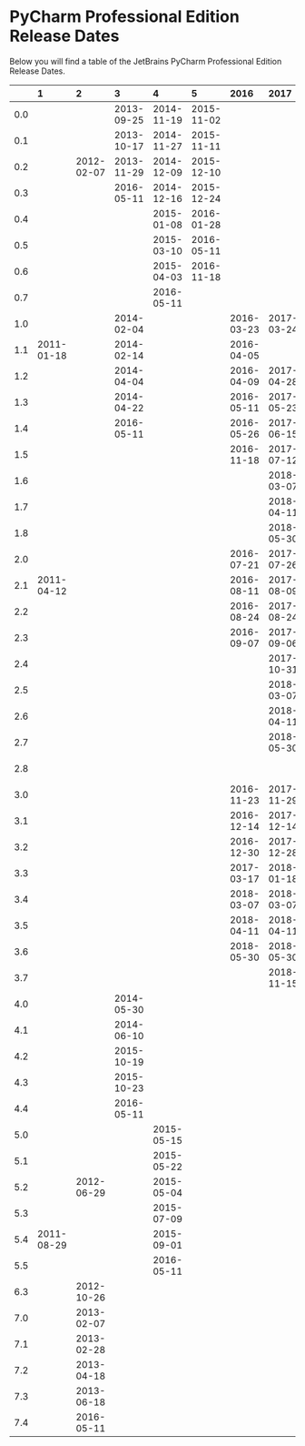 # PyCharm Professional Edition Release Dates
Below you will find a table of the JetBrains PyCharm Professional Edition Release Dates.

|     | 1          | 2          | 3          | 4          | 5          | 2016       | 2017       | 2018       | 2019       | 2020       | 2021       | 2022       |
|----:|:-----------|:-----------|:-----------|:-----------|:-----------|:-----------|:-----------|:-----------|:-----------|:-----------|:-----------|:-----------|
| 0.0 |            |            | 2013-09-25 | 2014-11-19 | 2015-11-02 |            |            |            |            |            |            |            |
| 0.1 |            |            | 2013-10-17 | 2014-11-27 | 2015-11-11 |            |            |            |            |            |            |            |
| 0.2 |            | 2012-02-07 | 2013-11-29 | 2014-12-09 | 2015-12-10 |            |            |            |            |            |            |            |
| 0.3 |            |            | 2016-05-11 | 2014-12-16 | 2015-12-24 |            |            |            |            |            |            |            |
| 0.4 |            |            |            | 2015-01-08 | 2016-01-28 |            |            |            |            |            |            |            |
| 0.5 |            |            |            | 2015-03-10 | 2016-05-11 |            |            |            |            |            |            |            |
| 0.6 |            |            |            | 2015-04-03 | 2016-11-18 |            |            |            |            |            |            |            |
| 0.7 |            |            |            | 2016-05-11 |            |            |            |            |            |            |            |            |
| 1.0 |            |            | 2014-02-04 |            |            | 2016-03-23 | 2017-03-24 | 2018-03-28 | 2019-03-27 | 2020-04-08 | 2021-04-07 | 2022-04-13 |
| 1.1 | 2011-01-18 |            | 2014-02-14 |            |            | 2016-04-05 |            | 2018-04-10 | 2019-04-03 | 2020-05-07 | 2021-04-22 | 2022-05-12 |
| 1.2 |            |            | 2014-04-04 |            |            | 2016-04-09 | 2017-04-28 | 2018-04-25 | 2019-05-08 | 2020-06-03 | 2021-06-02 | 2022-06-01 |
| 1.3 |            |            | 2014-04-22 |            |            | 2016-05-11 | 2017-05-23 | 2018-05-16 | 2019-05-30 | 2020-07-08 | 2021-06-30 | 2022-06-22 |
| 1.4 |            |            | 2016-05-11 |            |            | 2016-05-26 | 2017-06-15 | 2018-05-31 | 2019-07-30 | 2020-07-22 |            |            |
| 1.5 |            |            |            |            |            | 2016-11-18 | 2017-07-12 | 2018-08-30 |            | 2020-12-02 |            |            |
| 1.6 |            |            |            |            |            |            | 2018-03-07 | 2018-11-15 |            |            |            |            |
| 1.7 |            |            |            |            |            |            | 2018-04-11 |            |            |            |            |            |
| 1.8 |            |            |            |            |            |            | 2018-05-30 |            |            |            |            |            |
| 2.0 |            |            |            |            |            | 2016-07-21 | 2017-07-26 | 2018-07-25 | 2019-07-24 | 2020-07-29 | 2021-07-28 |            |
| 2.1 | 2011-04-12 |            |            |            |            | 2016-08-11 | 2017-08-09 | 2018-08-08 | 2019-08-23 | 2020-08-26 | 2021-08-27 |            |
| 2.2 |            |            |            |            |            | 2016-08-24 | 2017-08-24 | 2018-08-22 | 2019-09-11 | 2020-09-17 | 2021-09-15 |            |
| 2.3 |            |            |            |            |            | 2016-09-07 | 2017-09-06 | 2018-09-06 | 2019-09-25 | 2020-10-07 | 2021-10-20 |            |
| 2.4 |            |            |            |            |            |            | 2017-10-31 | 2018-09-20 | 2019-11-01 | 2020-11-27 | 2021-12-22 |            |
| 2.5 |            |            |            |            |            |            | 2018-03-07 | 2018-11-14 | 2019-11-19 | 2020-12-02 |            |            |
| 2.6 |            |            |            |            |            |            | 2018-04-11 | 2018-11-27 | 2020-02-10 |            |            |            |
| 2.7 |            |            |            |            |            |            | 2018-05-30 | 2018-12-25 |            |            |            |            |
| 2.8 |            |            |            |            |            |            |            | 2019-04-16 |            |            |            |            |
| 3.0 |            |            |            |            |            | 2016-11-23 | 2017-11-29 | 2018-11-21 | 2019-12-02 | 2020-12-02 | 2021-12-01 |            |
| 3.1 |            |            |            |            |            | 2016-12-14 | 2017-12-14 | 2018-12-05 | 2019-12-19 | 2020-12-21 | 2021-12-29 |            |
| 3.2 |            |            |            |            |            | 2016-12-30 | 2017-12-28 | 2018-12-19 | 2020-01-22 | 2020-12-30 | 2022-01-31 |            |
| 3.3 |            |            |            |            |            | 2017-03-17 | 2018-01-18 | 2019-01-10 | 2020-02-07 | 2021-01-27 | 2022-03-17 |            |
| 3.4 |            |            |            |            |            | 2018-03-07 | 2018-03-07 | 2019-01-30 | 2020-03-18 | 2021-03-17 |            |            |
| 3.5 |            |            |            |            |            | 2018-04-11 | 2018-04-11 | 2019-02-27 | 2020-05-08 | 2021-03-26 |            |            |
| 3.6 |            |            |            |            |            | 2018-05-30 | 2018-05-30 | 2019-04-16 |            |            |            |            |
| 3.7 |            |            |            |            |            |            | 2018-11-15 | 2019-07-10 |            |            |            |            |
| 4.0 |            |            | 2014-05-30 |            |            |            |            |            |            |            |            |            |
| 4.1 |            |            | 2014-06-10 |            |            |            |            |            |            |            |            |            |
| 4.2 |            |            | 2015-10-19 |            |            |            |            |            |            |            |            |            |
| 4.3 |            |            | 2015-10-23 |            |            |            |            |            |            |            |            |            |
| 4.4 |            |            | 2016-05-11 |            |            |            |            |            |            |            |            |            |
| 5.0 |            |            |            | 2015-05-15 |            |            |            |            |            |            |            |            |
| 5.1 |            |            |            | 2015-05-22 |            |            |            |            |            |            |            |            |
| 5.2 |            | 2012-06-29 |            | 2015-05-04 |            |            |            |            |            |            |            |            |
| 5.3 |            |            |            | 2015-07-09 |            |            |            |            |            |            |            |            |
| 5.4 | 2011-08-29 |            |            | 2015-09-01 |            |            |            |            |            |            |            |            |
| 5.5 |            |            |            | 2016-05-11 |            |            |            |            |            |            |            |            |
| 6.3 |            | 2012-10-26 |            |            |            |            |            |            |            |            |            |            |
| 7.0 |            | 2013-02-07 |            |            |            |            |            |            |            |            |            |            |
| 7.1 |            | 2013-02-28 |            |            |            |            |            |            |            |            |            |            |
| 7.2 |            | 2013-04-18 |            |            |            |            |            |            |            |            |            |            |
| 7.3 |            | 2013-06-18 |            |            |            |            |            |            |            |            |            |            |
| 7.4 |            | 2016-05-11 |            |            |            |            |            |            |            |            |            |            |